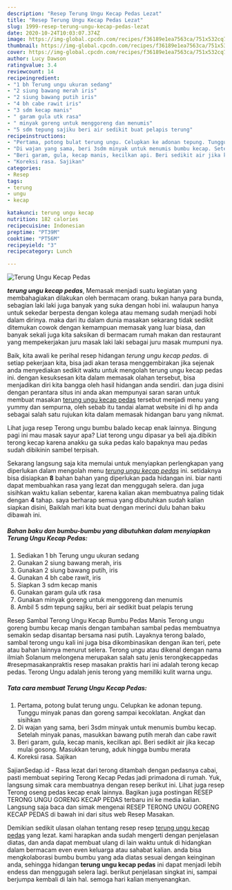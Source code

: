 ```yaml
---
description: "Resep Terung Ungu Kecap Pedas Lezat"
title: "Resep Terung Ungu Kecap Pedas Lezat"
slug: 1999-resep-terung-ungu-kecap-pedas-lezat
date: 2020-10-24T10:03:07.374Z
image: https://img-global.cpcdn.com/recipes/f36189e1ea7563ca/751x532cq70/terung-ungu-kecap-pedas-foto-resep-utama.jpg
thumbnail: https://img-global.cpcdn.com/recipes/f36189e1ea7563ca/751x532cq70/terung-ungu-kecap-pedas-foto-resep-utama.jpg
cover: https://img-global.cpcdn.com/recipes/f36189e1ea7563ca/751x532cq70/terung-ungu-kecap-pedas-foto-resep-utama.jpg
author: Lucy Dawson
ratingvalue: 3.4
reviewcount: 14
recipeingredient:
- "1 bh Terung ungu ukuran sedang"
- "2 siung bawang merah iris"
- "2 siung bawang putih iris"
- "4 bh cabe rawit iris"
- "3 sdm kecap manis"
- " garam gula utk rasa"
- " minyak goreng untuk menggoreng dan menumis"
- "5 sdm tepung sajiku beri air sedikit buat pelapis terung"
recipeinstructions:
- "Pertama, potong bulat terung ungu. Celupkan ke adonan tepung. Tunggu minyak panas dan goreng sampai kecoklatan. Angkat dan sisihkan"
- "Di wajan yang sama, beri 3sdm minyak untuk menumis bumbu kecap. Setelah minyak panas, masukkan bawang putih merah dan cabe rawit"
- "Beri garam, gula, kecap manis, kecilkan api. Beri sedikit air jika kecap mulai gosong. Masukkan terung, aduk hingga bumbu merata"
- "Koreksi rasa. Sajikan"
categories:
- Resep
tags:
- terung
- ungu
- kecap

katakunci: terung ungu kecap 
nutrition: 182 calories
recipecuisine: Indonesian
preptime: "PT39M"
cooktime: "PT56M"
recipeyield: "3"
recipecategory: Lunch

---
```



![Terung Ungu Kecap Pedas](https://img-global.cpcdn.com/recipes/f36189e1ea7563ca/751x532cq70/terung-ungu-kecap-pedas-foto-resep-utama.jpg)

<b><i>terung ungu kecap pedas</i></b>, Memasak menjadi suatu kegiatan yang membahagiakan dilakukan oleh bermacam orang. bukan hanya para bunda, sebagian laki laki juga banyak yang suka dengan hobi ini. walaupun hanya untuk sekedar berpesta dengan kolega atau memang sudah menjadi hobi dalam dirinya. maka dari itu dalam dunia masakan sekarang tidak sedikit ditemukan cowok dengan kemampuan memasak yang luar biasa, dan banyak sekali juga kita saksikan di bermacam rumah makan dan restaurant yang mempekerjakan juru masak laki laki sebagai juru masak mumpuni nya.

Baik, kita awali ke perihal resep hidangan <i>terung ungu kecap pedas</i>. di setiap pekerjaan kita, bisa jadi akan terasa menggembirakan jika sejenak anda menyediakan sedikit waktu untuk mengolah terung ungu kecap pedas ini. dengan kesuksesan kita dalam memasak olahan tersebut, bisa menjadikan diri kita bangga oleh hasil hidangan anda sendiri. dan juga disini dengan perantara situs ini anda akan mempunyai saran saran untuk membuat masakan <u>terung ungu kecap pedas</u> tersebut menjadi menu yang yummy dan sempurna, oleh sebab itu tandai alamat website ini di hp anda sebagai salah satu rujukan kita dalam memasak hidangan baru yang nikmat.

Lihat juga resep Terong ungu bumbu balado kecap enak lainnya. Bingung pagi ini mau masak sayur apa? Liat terong ungu dipasar ya beli aja.dibikin terong kecap karena anakku ga suka pedas kalo bapaknya mau pedas sudah dibikinin sambel terpisah.


Sekarang langsung saja kita memulai untuk menyiapkan perlengkapan yang diperlukan dalam mengolah menu <u><i>terung ungu kecap pedas</i></u> ini. setidaknya bisa disiapkan <b>8</b> bahan bahan yang diperlukan pada hidangan ini. biar nanti dapat membuahkan rasa yang lezat dan menggugah selera. dan juga sisihkan waktu kalian sebentar, karena kalian akan membuatnya paling tidak dengan <b>4</b> tahap. saya berharap semua yang dibutuhkan sudah kalian siapkan disini, Baiklah mari kita buat dengan merinci dulu bahan baku dibawah ini.

<!--inarticleads1-->

##### Bahan baku dan bumbu-bumbu yang dibutuhkan dalam menyiapkan Terung Ungu Kecap Pedas:

1. Sediakan 1 bh Terung ungu ukuran sedang
1. Gunakan 2 siung bawang merah, iris
1. Gunakan 2 siung bawang putih, iris
1. Gunakan 4 bh cabe rawit, iris
1. Siapkan 3 sdm kecap manis
1. Gunakan  garam gula utk rasa
1. Gunakan  minyak goreng untuk menggoreng dan menumis
1. Ambil 5 sdm tepung sajiku, beri air sedikit buat pelapis terung


Resep Sambal Terong Ungu Kecap Bumbu Pedas Manis Terong ungu goreng bumbu kecap manis dengan tambahan sambal pedas membuatnya semakin sedap disantap bersama nasi putih. Layaknya terong balado, sambal terong ungu kali ini juga bisa dikombinasikan dengan ikan teri, pete atau bahan lainnya menurut selera. Terong ungu atau dikenal dengan nama ilmiah Solanum melongena merupakan salah satu jenis terongkecappedas #resepmasakanpraktis resep masakan praktis hari ini adalah terong kecap pedas. Terong Ungu adalah jenis terong yang memiliki kulit warna ungu. 

<!--inarticleads2-->

##### Tata cara membuat Terung Ungu Kecap Pedas:

1. Pertama, potong bulat terung ungu. Celupkan ke adonan tepung. Tunggu minyak panas dan goreng sampai kecoklatan. Angkat dan sisihkan
1. Di wajan yang sama, beri 3sdm minyak untuk menumis bumbu kecap. Setelah minyak panas, masukkan bawang putih merah dan cabe rawit
1. Beri garam, gula, kecap manis, kecilkan api. Beri sedikit air jika kecap mulai gosong. Masukkan terung, aduk hingga bumbu merata
1. Koreksi rasa. Sajikan


SajianSedap.id - Rasa lezat dari terong ditambah dengan pedasnya cabai, pasti membuat sepiring Terong Kecap Pedas jadi primadona di rumah. Yuk, langsung simak cara membuatnya dengan resep berikut ini. Lihat juga resep Terong oseng pedas kecap enak lainnya. Bagikan juga postingan RESEP TERONG UNGU GORENG KECAP PEDAS terbaru ini ke media kalian. Langsung saja baca dan simak mengenai RESEP TERONG UNGU GORENG KECAP PEDAS di bawah ini dari situs web Resep Masakan. 

Demikian sedikit ulasan olahan tentang resep resep <u>terung ungu kecap pedas</u> yang lezat. kami harapkan anda sudah mengerti dengan penjelasan diatas, dan anda dapat membuat ulang di lain waktu untuk di hidangkan dalam bermacam even even keluarga atau sahabat kalian. anda bisa mengkolaborasi bumbu bumbu yang ada diatas sesuai dengan keinginan anda, sehingga hidangan <b>terung ungu kecap pedas</b> ini dapat menjadi lebih endess dan menggugah selera lagi. berikut penjelasan singkat ini, sampai berjumpa kembali di lain hal. semoga hari kalian menyenangkan.
